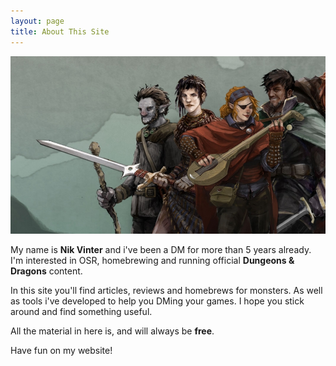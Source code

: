 ```yaml
---
layout: page
title: About This Site
---
```


![Header](/images/header_about.jpg)

My name is **Nik Vinter** and i've been a DM for more than 5 years already. I'm interested in OSR, homebrewing and running official **Dungeons & Dragons** content.

In this site you'll find articles, reviews and homebrews for monsters. As well as tools i've developed to help you DMing your games. I hope you stick around and find something useful.

All the material in here is, and will always be **free**. 

Have fun on my website!
